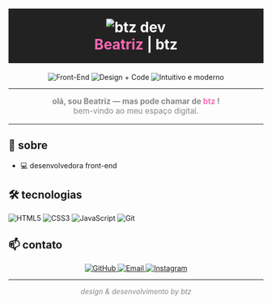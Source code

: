 <!-- README.md -->

<h1 align="center" style="color:#fff;background:#222;padding:20px 0;">
  <img src="https://img.shields.io/badge/btz%20dev-%23ff69b4.svg?style=for-the-badge&logo=github&logoColor=white" alt="btz dev" />
  <br>
  <span style="color:#ff69b4;">Beatriz</span> | <span style="color:#fff;">btz</span>
</h1>

<p align="center">
  <img src="https://img.shields.io/badge/Front--End-%23222222?style=flat-square&logo=html5&logoColor=ff69b4" alt="Front-End" />
  <img src="https://img.shields.io/badge/Design%20+%20Code-%23ff69b4?style=flat-square&logo=css3&logoColor=white" alt="Design + Code" />
  <img src="https://img.shields.io/badge/Intuitivo%20e%20moderno-%23222222?style=flat-square" alt="Intuitivo e moderno" />
</p>

---

<p align="center" style="color:#888;font-size:1.1em;">
  <b>olá, sou Beatriz — mas pode chamar de <span style="color:#ff69b4;">btz </span>!</b><br>
  bem-vindo ao meu espaço digital.
</p>

---

## 🖤 sobre

- 💻 desenvolvedora front-end 

## 🛠️ tecnologias

![HTML5](https://img.shields.io/badge/HTML5-222222?style=flat-square&logo=html5&logoColor=ff69b4)
![CSS3](https://img.shields.io/badge/CSS3-222222?style=flat-square&logo=css3&logoColor=ff69b4)
![JavaScript](https://img.shields.io/badge/JavaScript-222222?style=flat-square&logo=javascript&logoColor=ff69b4)
![Git](https://img.shields.io/badge/Git-222222?style=flat-square&logo=git&logoColor=ff69b4)

## 📫 contato

<p align="center">
  <a href="https://github.com/btzdev" target="_blank">
    <img src="https://img.shields.io/badge/GitHub-%23222222?style=for-the-badge&logo=github&logoColor=ff69b4" alt="GitHub" />
  </a>
  <a href="mailto:contatoanavascc@gmail.com">
    <img src="https://img.shields.io/badge/Email-%23ff69b4?style=for-the-badge&logo=gmail&logoColor=white" alt="Email" />
  </a>
  <a href="https://www.instagram.com/bvasconcelosx/" target="_blank">
    <img src="https://img.shields.io/badge/Instagram-%23222222?style=for-the-badge&logo=instagram&logoColor=ff69b4" alt="Instagram" />
  </a>
</p>

---

<p align="center" style="color:#888;">
  <i>design & desenvolvimento by btz</i>
</p>
